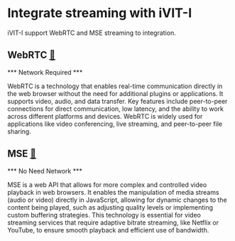 # Integrate streaming with iVIT-I
iVIT-I support WebRTC and MSE streaming to integration.

## WebRTC [🔗](./webrtc/README.md) 
*** Network Required ***

WebRTC is a technology that enables real-time communication directly in the web browser without the need for additional plugins or applications. It supports video, audio, and data transfer. Key features include peer-to-peer connections for direct communication, low latency, and the ability to work across different platforms and devices. WebRTC is widely used for applications like video conferencing, live streaming, and peer-to-peer file sharing.

## MSE [🔗](./mse/README.md)
*** No Need Network ***

MSE is a web API that allows for more complex and controlled video playback in web browsers. It enables the manipulation of media streams (audio or video) directly in JavaScript, allowing for dynamic changes to the content being played, such as adjusting quality levels or implementing custom buffering strategies. This technology is essential for video streaming services that require adaptive bitrate streaming, like Netflix or YouTube, to ensure smooth playback and efficient use of bandwidth.